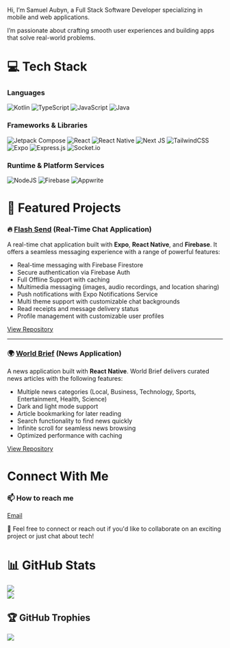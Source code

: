 Hi, I’m Samuel Aubyn, a Full Stack Software Developer specializing in mobile and web applications.

I’m passionate about crafting smooth user experiences and building apps that solve real-world problems.

# 💻 Tech Stack

### **Languages**  
![Kotlin](https://img.shields.io/badge/kotlin-%230095D5.svg?style=for-the-badge&logo=kotlin&logoColor=white)   ![TypeScript](https://img.shields.io/badge/typescript-%23007ACC.svg?style=for-the-badge&logo=typescript&logoColor=white)   ![JavaScript](https://img.shields.io/badge/javascript-%23323330.svg?style=for-the-badge&logo=javascript&logoColor=%23F7DF1E)   ![Java](https://img.shields.io/badge/java-%23ED8B00.svg?style=for-the-badge&logo=java&logoColor=white)

### **Frameworks & Libraries**
![Jetpack Compose](https://img.shields.io/badge/Jetpack%20Compose-4285F4?style=for-the-badge&logo=android&logoColor=white)   ![React](https://img.shields.io/badge/react-%2320232a.svg?style=for-the-badge&logo=react&logoColor=%2361DAFB)   ![React Native](https://img.shields.io/badge/react_native-%2320232a.svg?style=for-the-badge&logo=react&logoColor=%2361DAFB)   ![Next JS](https://img.shields.io/badge/Next-black?style=for-the-badge&logo=next.js&logoColor=white)   ![TailwindCSS](https://img.shields.io/badge/tailwindcss-%2338B2AC.svg?style=for-the-badge&logo=tailwind-css&logoColor=white)   ![Expo](https://img.shields.io/badge/expo-1C1E24?style=for-the-badge&logo=expo&logoColor=#D04A37)   ![Express.js](https://img.shields.io/badge/express.js-%23404d59.svg?style=for-the-badge&logo=express&logoColor=%2361DAFB)   ![Socket.io](https://img.shields.io/badge/Socket.io-black?style=for-the-badge&logo=socket.io&badgeColor=010101)

### **Runtime & Platform Services**
![NodeJS](https://img.shields.io/badge/node.js-6DA55F?style=for-the-badge&logo=node.js&logoColor=white)   ![Firebase](https://img.shields.io/badge/firebase-%23039BE5.svg?style=for-the-badge&logo=firebase)   ![Appwrite](https://img.shields.io/badge/Appwrite-%23FD366E.svg?style=for-the-badge&logo=appwrite&logoColor=white)

# 🌟 Featured Projects

### 🔥 [Flash Send](https://github.com/aubynsamuel/flashsend-rn) (Real-Time Chat Application)
A real-time chat application built with **Expo**, **React Native**, and **Firebase**. It offers a seamless messaging experience with a range of powerful features:
- Real-time messaging with Firebase Firestore
- Secure authentication via Firebase Auth
- Full Offline Support with caching
- Multimedia messaging (images, audio recordings, and location sharing)
- Push notifications with Expo Notifications Service
- Multi theme support with customizable chat backgrounds
- Read receipts and message delivery status
- Profile management with customizable user profiles

[View Repository](https://github.com/aubynsamuel/flashsend-rn)

---

### 🌍 [World Brief](https://github.com/aubynsamuel/world-brief) (News Application)
A news application built with **React Native**. World Brief delivers curated news articles with the following features:
- Multiple news categories (Local, Business, Technology, Sports, Entertainment, Health, Science)
- Dark and light mode support
- Article bookmarking for later reading
- Search functionality to find news quickly
- Infinite scroll for seamless news browsing
- Optimized performance with caching

[View Repository](https://github.com/aubynsamuel/world-brief)

# Connect With Me
### 📫 How to reach me

  [Email](mailto:aubynsamuel05@gmail.com)

🤝 Feel free to connect or reach out if you'd like to collaborate on an exciting project or just chat about tech!

# 📊 GitHub Stats
![](https://github-readme-stats.vercel.app/api?username=aubynsamuel&theme=cobalt&hide_border=false&include_all_commits=true&count_private=true)<br/>
![](https://github-readme-stats.vercel.app/api/top-langs/?username=aubynsamuel&theme=cobalt&hide_border=false&include_all_commits=true&count_private=true&layout=compact)

## 🏆 GitHub Trophies
![](https://github-profile-trophy.vercel.app/?username=aubynsamuel&theme=buefy&no-frame=false&no-bg=false&margin-w=4)

